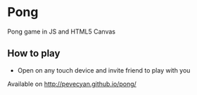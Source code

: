 # Pong
Pong game in JS and HTML5 Canvas
## How to play
- Open on any touch device and invite friend to play with you 

Available on http://pevecyan.github.io/pong/
